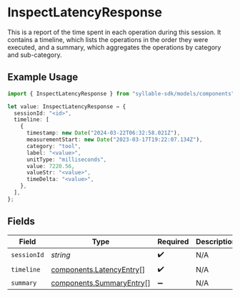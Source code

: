 # InspectLatencyResponse

This is a report of the time spent in each operation during this session. It contains a timeline,
which lists the operations in the order they were executed, and a summary, which aggregates the
operations by category and sub-category.

## Example Usage

```typescript
import { InspectLatencyResponse } from "syllable-sdk/models/components";

let value: InspectLatencyResponse = {
  sessionId: "<id>",
  timeline: [
    {
      timestamp: new Date("2024-03-22T06:32:58.021Z"),
      measurementStart: new Date("2023-03-17T19:22:07.134Z"),
      category: "tool",
      label: "<value>",
      unitType: "milliseconds",
      value: 7220.56,
      valueStr: "<value>",
      timeDelta: "<value>",
    },
  ],
};
```

## Fields

| Field                                                                | Type                                                                 | Required                                                             | Description                                                          |
| -------------------------------------------------------------------- | -------------------------------------------------------------------- | -------------------------------------------------------------------- | -------------------------------------------------------------------- |
| `sessionId`                                                          | *string*                                                             | :heavy_check_mark:                                                   | N/A                                                                  |
| `timeline`                                                           | [components.LatencyEntry](../../models/components/latencyentry.md)[] | :heavy_check_mark:                                                   | N/A                                                                  |
| `summary`                                                            | [components.SummaryEntry](../../models/components/summaryentry.md)[] | :heavy_minus_sign:                                                   | N/A                                                                  |